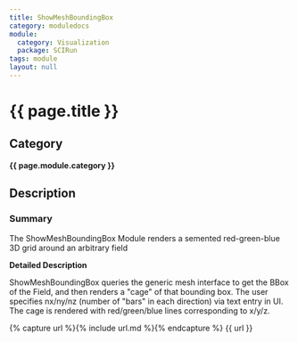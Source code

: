 ```yaml
---
title: ShowMeshBoundingBox
category: moduledocs
module:
  category: Visualization
  package: SCIRun
tags: module
layout: null
---
```


# {{ page.title }}

## Category

**{{ page.module.category }}**

## Description

### Summary

The ShowMeshBoundingBox Module renders a semented red-green-blue 3D grid around an arbitrary field  

**Detailed Description**

ShowMeshBoundingBox queries the generic mesh interface to get the BBox of the Field, and then renders a "cage" of that bounding box. The user specifies nx/ny/nz (number of "bars" in each direction) via text entry in UI. The cage is rendered with red/green/blue lines corresponding to x/y/z.

{% capture url %}{% include url.md %}{% endcapture %}
{{ url }}
